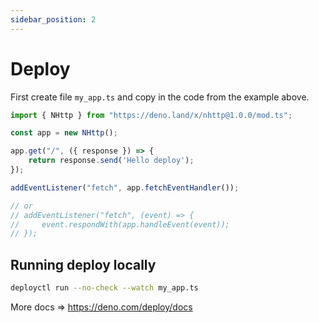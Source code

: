 ```yaml
---
sidebar_position: 2
---
```


# Deploy
First create file `my_app.ts` and copy in the code from the example above.
```js
import { NHttp } from "https://deno.land/x/nhttp@1.0.0/mod.ts";

const app = new NHttp();

app.get("/", ({ response }) => {
    return response.send('Hello deploy');
});

addEventListener("fetch", app.fetchEventHandler());

// or
// addEventListener("fetch", (event) => {
//     event.respondWith(app.handleEvent(event));
// });
```

## Running deploy locally
```bash
deployctl run --no-check --watch my_app.ts
```

More docs => https://deno.com/deploy/docs